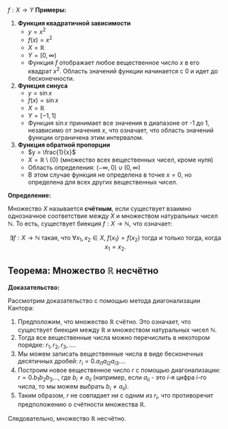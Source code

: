$f : X \to Y$
**Примеры:**
1. **Функция квадратичной зависимости**
   - $y = x^2$
   - $f(x) = x^2$
   - $X = \mathbb{R}$
   - $Y = [0, \infty)$
   - Функция $f$ отображает любое вещественное число $x$ в его квадрат $x^2$. Область значений функции начинается с 0 и идет до бесконечности.
2. **Функция синуса**
   - $y = \sin{x}$
   - $f(x) = \sin{x}$
   - $X = \mathbb{R}$
   - $Y = [-1, 1]$
   - Функция $\sin{x}$ принимает все значения в диапазоне от -1 до 1, независимо от значения    $x$, что означает, что область значений функции ограничена этим интервалом.
3. **Функция обратной пропорции**
   - $y = \frac{1}{x}$
   - $X = \mathbb{R} \setminus \{0\}$ (множество всех вещественных чисел, кроме нуля)
   - Область определения: $(-\infty, 0) \cup (0, \infty)$
   - В этом случае функция не определена в точке $x = 0$, но определена для всех других вещественных чисел.

**Определение:**

Множество $X$ называется $\textbf{счётным}$, если существует взаимно однозначное соответствие между $X$ и множеством натуральных чисел $\mathbb{N}$. То есть, существует биекция $f : X \to \mathbb{N}$, что означает:

$$
\exists f : X \to \mathbb{N} \text{ такая, что } \forall x_1, x_2 \in X, \; f(x_1) = f(x_2) \text{ тогда и только тогда, когда } x_1 = x_2.
$$

## Теорема: Множество $\mathbb{R}$ несчётно

**Доказательство:**

Рассмотрим доказательство с помощью метода диагонализации Кантора:

1. Предположим, что множество $\mathbb{R}$ счётно. Это означает, что существует биекция между $\mathbb{R}$ и множеством натуральных чисел $\mathbb{N}$.
2. Тогда все вещественные числа можно перечислить в некотором порядке: $r_1, r_2, r_3, \ldots$.
3. Мы можем записать вещественные числа в виде бесконечных десятичных дробей: $r_i = 0.a_{i1}a_{i2}a_{i3}\ldots$.
4. Построим новое вещественное число $r$ с помощью диагонализации: $r = 0.b_1b_2b_3\ldots$, где $b_i \neq a_{ii}$ (например, если $a_{ii}$ - это $i$-я цифра $i$-го числа, то мы можем выбрать $b_i \neq a_{ii}$).
5. Таким образом, $r$ не совпадает ни с одним из $r_i$, что противоречит предположению о счётности множества $\mathbb{R}$.

Следовательно, множество $\mathbb{R}$ несчётно.
